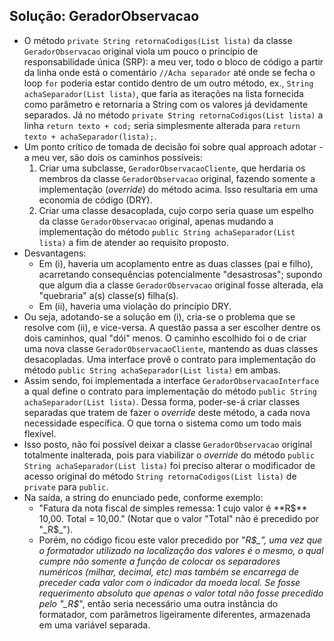 ## Solução: GeradorObservacao
* O método `private String retornaCodigos(List lista)` da classe `GeradorObservacao` original viola um pouco o princípio de responsabilidade única (SRP): a meu ver, todo o bloco de código a partir da linha onde está o comentário `//Acha separador` até onde se fecha o loop `for` poderia estar contido dentro de um outro método, ex., `String achaSeparador(List lista)`, que faria as iterações na lista fornecida como parâmetro e retornaria a String com os valores já devidamente separados. Já no método `private String retornaCodigos(List lista)` a linha `return texto + cod;` seria simplesmente alterada para `return texto + achaSeparador(lista);`.
* Um ponto crítico de tomada de decisão foi sobre qual approach adotar - a meu ver, são dois os caminhos possíveis:
    1. Criar uma subclasse, `GeradorObservacaoCliente`, que herdaria os membros da classe `GeradorObservacao` original, fazendo somente a implementação (_override_) do método acima. Isso resultaria em uma economia de código (DRY).
    1. Criar uma classe desacoplada, cujo corpo seria quase um espelho da classe `GeradorObservacao` original, apenas mudando a implementação do método `public String achaSeparador(List lista)` a fim de atender ao requisito proposto.
* Desvantagens:
    * Em (i), haveria um acoplamento entre as duas classes (pai e filho), acarretando consequências potencialmente "desastrosas"; supondo que algum dia a classe `GeradorObservacao` original fosse alterada, ela "quebraria" a(s) classe(s) filha(s).
    * Em (ii), haveria uma violação do princípio DRY.
* Ou seja, adotando-se a solução em (i), cria-se o problema que se resolve com (ii), e vice-versa. A questão passa a ser escolher dentre os dois caminhos, qual "dói" menos. O caminho escolhido foi o de criar uma nova classe `GeradorObservacaoCliente`, mantendo as duas classes desacopladas. Uma interface provê o contrato para implementação do método `public String achaSeparador(List lista)` em ambas.
* Assim sendo, foi implementada a interface `GeradorObservacaoInterface` a qual define o contrato para implementação do método `public String achaSeparador(List lista)`. Dessa forma, poder-se-á criar classes separadas que tratem de fazer o _override_ deste método, a cada nova necessidade específica. O que torna o sistema como um todo mais flexível.
* Isso posto, não foi possível deixar a classe `GeradorObservacao` original totalmente inalterada, pois para viabilizar o _override_ do método `public String achaSeparador(List lista)` foi preciso alterar o modificador de acesso original do método `String retornaCodigos(List lista)` de `private` para `public`.
* Na saída, a string do enunciado pede, conforme exemplo:
    * "Fatura da nota fiscal de simples remessa: 1 cujo valor é **R$** 10,00. Total = 10,00."
(Notar que o valor "Total" não é precedido por "_R$_").
    * Porém, no código ficou este valor precedido por "_R$_", uma vez que o formatador utilizado na localização dos valores é o mesmo, o qual cumpre não somente a função de colocar os separadores numéricos (milhar, decimal, etc) mas também se encarrega de preceder cada valor com o indicador da moeda local. Se fosse requerimento absoluto que apenas o valor total não fosse precedido pelo "_R$_", então seria necessário uma outra instância do formatador, com parâmetros ligeiramente diferentes, armazenada em uma variável separada.
